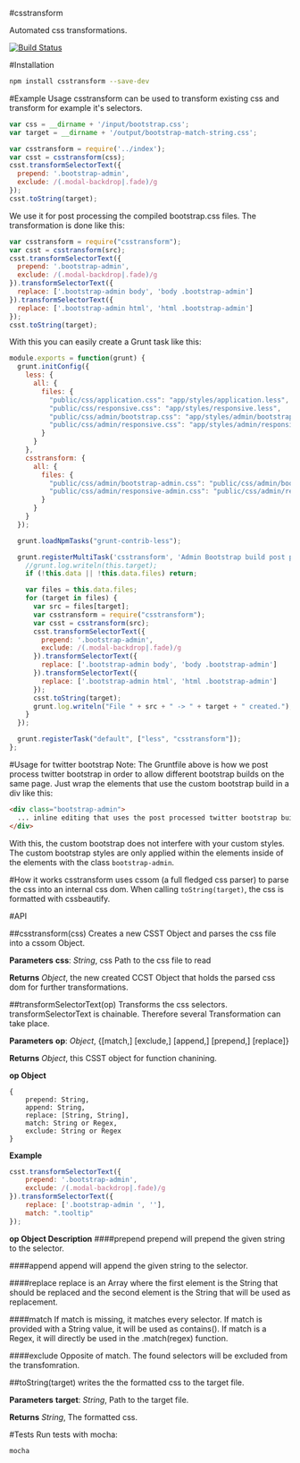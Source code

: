 #csstransform


Automated css transformations.

[![Build Status](https://travis-ci.org/intesso/csstransform.png)](https://travis-ci.org/intesso/csstransform)

#Installation
```bash
npm install csstransform --save-dev
```


#Example Usage
csstransform can be used to transform existing css and transform for example it's selectors.

```javascript
var css = __dirname + '/input/bootstrap.css';
var target = __dirname + '/output/bootstrap-match-string.css';

var csstransform = require('../index');
var csst = csstransform(css);
csst.transformSelectorText({
  prepend: '.bootstrap-admin',
  exclude: /(.modal-backdrop|.fade)/g
});
csst.toString(target);
```

We use it for post processing the compiled bootstrap.css files. 
The transformation is done like this:
```javascript
var csstransform = require("csstransform");
var csst = csstransform(src);
csst.transformSelectorText({
  prepend: '.bootstrap-admin',
  exclude: /(.modal-backdrop|.fade)/g
}).transformSelectorText({
  replace: ['.bootstrap-admin body', 'body .bootstrap-admin']
}).transformSelectorText({
  replace: ['.bootstrap-admin html', 'html .bootstrap-admin']
});
csst.toString(target);
```

With this you can easily create a Grunt task like this:
```javascript
module.exports = function(grunt) {
  grunt.initConfig({
    less: {
      all: {
        files: {
          "public/css/application.css": "app/styles/application.less",
          "public/css/responsive.css": "app/styles/responsive.less",
          "public/css/admin/bootstrap.css": "app/styles/admin/bootstrap.less",
          "public/css/admin/responsive.css": "app/styles/admin/responsive.less"
        }
      }
    },
    csstransform: {
      all: {
        files: {
          "public/css/admin/bootstrap-admin.css": "public/css/admin/bootstrap.css",
          "public/css/admin/responsive-admin.css": "public/css/admin/responsive.css"
        }
      }
    }
  });

  grunt.loadNpmTasks("grunt-contrib-less");

  grunt.registerMultiTask('csstransform', 'Admin Bootstrap build post processing...', function() {
    //grunt.log.writeln(this.target);
    if (!this.data || !this.data.files) return;

    var files = this.data.files;
    for (target in files) {
      var src = files[target];
      var csstransform = require("csstransform");
      var csst = csstransform(src);
      csst.transformSelectorText({
        prepend: '.bootstrap-admin',
        exclude: /(.modal-backdrop|.fade)/g
      }).transformSelectorText({
        replace: ['.bootstrap-admin body', 'body .bootstrap-admin']
      }).transformSelectorText({
        replace: ['.bootstrap-admin html', 'html .bootstrap-admin']
      });
      csst.toString(target);
      grunt.log.writeln("File " + src + " -> " + target + " created.");
    }
  });

  grunt.registerTask("default", ["less", "csstransform"]);
};
```

#Usage for twitter bootstrap
Note: The Gruntfile above is how we post process twitter bootstrap in order to allow different bootstrap builds on the same page.
Just wrap the elements that use the custom bootstrap build in a div like this:

```html
<div class="bootstrap-admin">
  ... inline editing that uses the post processed twitter bootstrap build.
</div>
```
With this, the custom bootstrap does not interfere with your custom styles. 
The custom bootstrap styles are only applied within the elements inside of the elements with the class `bootstrap-admin`.

#How it works
csstransform uses cssom (a full fledged css parser) to parse the css into an internal css dom. When calling `toString(target)`, the css is formatted with cssbeautify.

#API

##csstransform(css)
Creates a new CSST Object and parses the css file into a cssom Object.

**Parameters**
**css**:  *String*,  css Path to the css file to read

**Returns**
*Object*,  the new created CCST Object that holds the parsed css dom for further transformations.



##transformSelectorText(op)
Transforms the css selectors.
transformSelectorText is chainable. Therefore several Transformation can take place.

**Parameters**
**op**:  *Object*,  {[match,] [exclude,] [append,] [prepend,] [replace]}

**Returns**
*Object*,  this CSST object for function chanining.

**op Object**
```
{	
	prepend: String,
	append: String,
	replace: [String, String],
	match: String or Regex,
	exclude: String or Regex
}
```

**Example**
```javascript
csst.transformSelectorText({
	prepend: '.bootstrap-admin',
	exclude: /(.modal-backdrop|.fade)/g
}).transformSelectorText({
	replace: ['.bootstrap-admin ', ''],
	match: ".tooltip"
});
```

**op Object Description**
####prepend
prepend will prepend the given string to the selector.

####append
append will append the given string to the selector.

####replace
replace is an Array where the first element is the String that should be replaced and the second element is the String that will be used as replacement.

####match
If match is missing, it matches every selector. If match is provided with a String value, it will be used as contains(). If match is a Regex, it will directly be used in the .match(regex) function.

####exclude
Opposite of match. The found selectors will be excluded from the transfomration. 



##toString(target)
writes the the formatted css to the target file.

**Parameters**
**target**:  *String*,  Path to the target file.

**Returns**
*String*,  The formatted css.




#Tests
Run tests with mocha:
```
mocha
```
